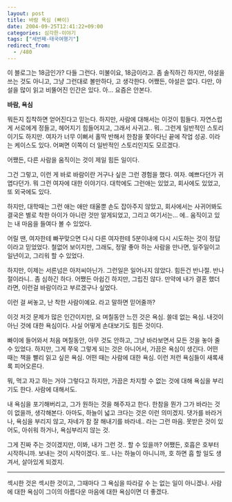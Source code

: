 ```yaml
---
layout: post
title: 바람 욕심 (빠이)
date: 2004-09-25T12:41:22+09:00
categories: 심각한-이야기
tags: ["세번째-태국여행기"]
redirect_from:
  - /480
---
```


이 블로그는 18금인가? 다들 그런다. 미불이요, 18금이라고. 좀 솔직하긴 하지만, 야설을 쓰는 것도 아니고, 그냥 그런대로 볼만하다, 고 생각한다. 어쨌든, 야설은 없다. 다만, 야설을 많이 읽고 비뚤어진 인간은 있다. 아... 요즘은 안본다.

<strong>바람, 욕심</strong>

뭐든지 집착하면 얻어진다고 믿는다. 하지만, 사람에 대해서는 이것이 힘들다. 자연스럽게 서로에게 정들고, 헤어지기 힘들어지고, 그래서 사귀고.. 뭐.. 그런게 일반적인 스토리이기도 하지만. 여자가 너무 이뻐서 홀딱 반해서 한참을 쫓아다닌 끝에 작업 성공. 이라는 케이스도 있다. 어쩌면 이쪽이 더 일반적인 스토리인지도 모르겠다.

어쨌든, 다른 사람을 움직이는 것이 제일 힘든 일이다.

그건 그렇고, 이런 게 바로 바람이란 거구나 싶은 그런 경험을 했다. 여자. 예쁘다던가 귀엽다던가. 뭐 그런 여자에 대한 이야기다. 대학에도 그런애는 있었고, 회사에도 있었고, 또 외국에도 있다.

하지만, 대학때는 그런 애는 애만 태울뿐 손도 잡아주지 않았고, 회사에서는 사귀어봐도 결국은 별로 착한 아이가 아니란 것만 알게되었고, 그리고 여기서는... 에.. 움직이고 있는 내 마음을 들여다 볼 수 있었다.

어릴 땐, 여자한테 빠꾸맞으면 다시 다른 여자한테 5분이내에 다시 시도하는 것이 정답이라고 믿었었다. 철없어 보이지만, 그래도, 정말 좋아 하는 사람을 만나면, 일주일이고 일년이고, 그리워 할 수 있었다.

하지만, 이제는 서른넘은 아저씨아닌가. 그런일은 일어나지 않았다. 힘든건 반나절. 반나절이라니.. 좀 심하긴 하다. 어쨌든 아쉽긴 하지만, 그립진 않다. 만약에 내가 결혼 했더라면, 이런걸 바람이라고 부르겠구나 싶었다.

이런 걸 써놓고, 난 착한 사람이예요. 라고 말하면 믿어줄까?

이것 저것 문제가 많은 인간이지만, 요 며칠동안 느낀 것은 욕심. 쓸데 없는 욕심. 내것이 아닌 것에 대한 욕심이다. 사실 어떻게 손대보기도 힘든 것이다.

빠이에 들어와서 처음 며칠동안, 아무 것도 안하고, 그냥 바라보면서 모든 것을 놓아 줄 수 있었다. 하지만, 그게 쭈욱 그렇게 되는 것은 아니어서, 가끔은 욕심이 생긴다. 어떤 때는 책을 빨리 읽고 싶은 욕심. 어떤 때는 사람에 대한 욕심. 이런 저런 욕심들이 새록새록 피어오른다.

뭐, 먹고 자고 하는 거야 그렇다고 하지만, 가끔은 차지할 수 없는 것에 대해 욕심을 부리기도 한다. 사람에 대해서도.

내 욕심을 포기해버리고, 그가 원하는 것을 해주자고 한다. 한참을 뭔가 그가 바라는 것이 없을까, 생각해본다. 아마도, 하늘이 넓고 크다는 것은 이런 의미겠지. 댓가를 바라거나, 욕심을 부리지 않고, 자네가 참 잘 해내기를 바라네.. 라는 그런 마음. 못받은 것이 있어도, 아쉬워 하거나, 욕심부리지 않는 것.

그게 진짜 주는 것이겠지만, 이봐, 내가 그런 것.. 할 수 있을까? 어쨌든, 호흡은 호부터 시작하니까. 보내는 것이 시작이겠다. 또.. 나는 하늘이 아니니까, 호 하면 흡 할 일도 생겨서, 살아있게 되겠지.

---

섹시한 것은 섹시한 것이고, 그때마다 그 욕심을 따라갈 수 는 없는 일이 아니겠나. 사람에 대한 욕심이 그이의 아름다운 마음에 대한 욕심이면 더 좋겠다.
